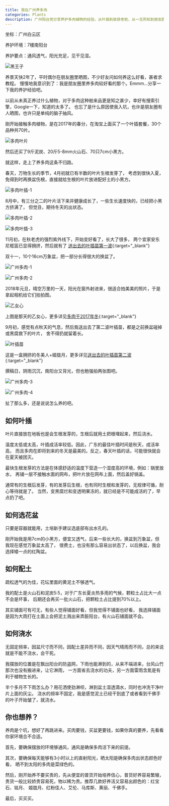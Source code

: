 ```yaml
---
title: 我在广州养多肉
categories: Plants
description: 广州阳台党分享养护多肉植物的经验，从叶插到收获老桩，从一无所知到朋友圈集赞连连。
---
```


坐标：广州白云区  

养护环境：7楼南阳台   

养护要点：通风透气，阳光充足，见干见湿。

![黑王子](/assets/posts-img/20190104/DSC00686.JPG)

养景天快2年了，平时偶尔在朋友圈里晒图，不少好友问如何养这么好看，甚者求教程。
慢慢地我意识到了：我是朋友圈里养多肉较好看的那个。Emmm...分享一下我的养护经验吧。

<!-- more -->  

以前从未真正养过什么植物，对于多肉这种舶来品更是知之甚少，幸好有搜索引擎，Google一下，知道的太多了。
也忘了是什么原因使我入坑，也许是朋友圈有人晒图，也许只是单纯的脑子抽风。  

刚开始接触多肉植物，是在2017年的春分，在淘宝上面买了一个叶插套餐，30个品种共70片。

![多肉叶片](/assets/posts-img/20190104/DSC00017.jpg)

然后还买了9斤泥炭、20斤5-8mm火山石、70只7cm小黑方。

就这样，走上了养多肉这条不归路。 

春天，万物生长的季节，4月初就已有半数的叶片生根发芽了，
考虑到很快入夏，免得到时再换盆伤根，直接就给生根的叶片放进配好土的小黑方。

![多肉叶插-1](https://lcr.github.io/assets/posts-img/20190104/DSC00055.jpg)

8月中，有三分之二的叶片活下来并健康成长了，一些生长速度快的，已经把小黑方挤满了，
但觉丑，期待冬天的出状态。

![多肉叶插-2](/assets/posts-img/20190104/DSC00138.jpg)

![多肉叶插-3](/assets/posts-img/20190104/DSC00139.jpg)

11月初，在秋老虎的强烈紫外线下，开始变好看了，长大了很多，
两个宜家安东尼框篮已显得拥挤，然后就有了
[送出去的叶插苗第一波](/succulents-change-owner/){:target="_blank"}

双十一，10个16cm万象盆，把一部分长得很大的换盆了。

![广州多肉-1](/assets/posts-img/20190104/DSC00226.jpg)

![广州多肉-2](https://lcr.github.io/assets/posts-img/20190104/DSC00229.jpg)

2018年元旦，晴空万里的一天，阳光在窗外射进来，很适合拍美美的照片，于是拿起相机给它们拍拍图。

![乙女心](/assets/posts-img/20180101/DSC00143.JPG)

上图是那天的乙女心，更多详见[多肉于2017年冬](/succulents-2017-winter/){:target="_blank"}

9月初，感觉有点秋天的气息，然后我送出去了第二波叶插苗，都是之前换盆碰掉或黑腐救下的叶片，
舍不得扔就留着长。

![叶插苗](/assets/posts-img/20180906/DSC00596.JPG)

这是一盒拥挤的冬美人+姬胧月，更多详见[送出去的叶插苗第二波](/succulents-change-owner-two/){:target="_blank"}

撰稿日，阴雨沉沉，南阳台又背光，但也勉强拍两张图吧。

![广州多肉-3](/assets/posts-img/20190104/DSC00877.JPG)

![广州多肉-4](/assets/posts-img/20190104/DSC00878.JPG)

扯了那么多，还是说说怎么养的吧。

## 如何叶插

叶片直接放在地板也是会生根发芽的，生根后就用土把根埋起来，然后浇水。

温度太低或太高，叶插成活率较低。因此，广东的最佳叶插时间是秋天，成活率高，
而且多肉在即将到来的冬天是最美的。反之，春天叶插的话，可能很快就会在夏天被团灭。
  
最快生根发芽的方法是在体感舒适的温度下营造一个湿度高的环境，例如：锅里放水，
再铺一层不接触水面的网布，把叶片放在网布上面，然后盖好锅盖。  

通常有的生根后发芽，有的发芽后生根，也有同时生根和发芽的，无规律可循，耐心等待就是了。
当然，变黑腐烂和变透明果冻的，就已经是不可能成活的了，早点扔了吧。

## 如何选花盆

只要是容器就能用，土培新手建议选底部有出水孔的。

刚开始我是用7cm的小黑方，便宜又透气，后来一些长大的，换盆到万象盆，但我现在感觉万象盆太高了，
很费土，也没有那么容易出状态了，以后换盆，我会选择矮一点的红陶盆。

## 如何配土

疏松透气的为佳，花坛里面的黄泥土不够透气。

我的配土是火山石和泥炭5:5，对于广东长夏炎热多雨的气候，颗粒土占比大一点不会是坏事，
后期还会再买一批火山石，把颗粒土占比提到70%以上。  

其实铺面可有可无，有些人觉得铺面好看，但我觉得不铺面也好看，
我选择铺面是因为大雨打在土面上会把泥土溅出来弄脏阳台，有火山石铺面就不会。

## 如何浇水

无固定频率，因盆尺寸而不同，因配土差异而不同，因天气晴雨而不同，总的来说就是不能不浇水，会干死。

我摆放的位置是在飘出阳台的防盗网，下雨也能淋到的，从来不端进来，台风山竹那次也没有搬进来，让它淋雨，
一方面省去浇水的功夫，另一方面雷雨含氮是有利于植物生长的。

半个多月不下雨怎么办？用花洒使劲淋呗，淋到盆土湿透滴水，同时也冲洗干净叶片上面的灰尘。
浇水的频率不固定，我是感觉泥土已经干到底了或者看到千佛手的叶子开始皱了，就浇水。

## 你也想养？

养肉是个坑，想好了再跳进来。买肉要钱，买盆更要钱，如果你真的要养，先看看你家环境合不合适。

首先，要确保摆放的环境够通风，通风是确保多肉活下来的前提。

其次，要确保每天能够有3小时以上的直射阳光，晒太阳是确保多肉出状态颜色好看，
晒不到太阳的多肉是菜绿色的。

然后，刚开始养不要买贵的，先从便宜的普货开始培养信心，普货好养容易繁殖，
贵货一般比较娇贵容易死，物以稀为贵。推荐几款好养活又容易出颜色的：红宝石、铭月、
姬胧月、红粉佳人、艾伦、马库斯、黄丽、千佛手。

最后，买买买。
